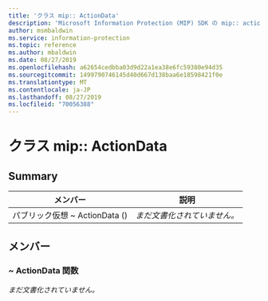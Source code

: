 ```yaml
---
title: 'クラス mip:: ActionData'
description: 'Microsoft Information Protection (MIP) SDK の mip:: actiondata クラスについて説明します。'
author: msmbaldwin
ms.service: information-protection
ms.topic: reference
ms.author: mbaldwin
ms.date: 08/27/2019
ms.openlocfilehash: a62654cedbba03d9d22a1ea38e6fc59380e94d35
ms.sourcegitcommit: 1499790746145d40d667d138baa6e18598421f0e
ms.translationtype: MT
ms.contentlocale: ja-JP
ms.lasthandoff: 08/27/2019
ms.locfileid: "70056388"
---
```

# <a name="class-mipactiondata"></a>クラス mip:: ActionData 
  
## <a name="summary"></a>Summary
 メンバー                        | 説明                                
--------------------------------|---------------------------------------------
パブリック仮想 ~ ActionData ()  | _まだ文書化されていません。_
  
## <a name="members"></a>メンバー
  
### <a name="actiondata-function"></a>~ ActionData 関数
_まだ文書化されていません。_
